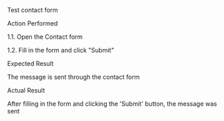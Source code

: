 Test contact form

Action Performed

1.1. Open the Contact form

1.2. Fill in the form and click "Submit"

Expected Result

The message is sent through the contact form

Actual Result

After filling in the form and clicking the 'Submit' button, the message was sent
